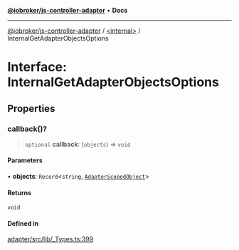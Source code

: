 [**@iobroker/js-controller-adapter**](../../README.md) • **Docs**

***

[@iobroker/js-controller-adapter](../../globals.md) / [\<internal\>](../README.md) / InternalGetAdapterObjectsOptions

# Interface: InternalGetAdapterObjectsOptions

## Properties

### callback()?

> `optional` **callback**: (`objects`) => `void`

#### Parameters

• **objects**: `Record`\<`string`, [`AdapterScopedObject`](../type-aliases/AdapterScopedObject.md)\>

#### Returns

`void`

#### Defined in

[adapter/src/lib/\_Types.ts:399](https://github.com/ioBroker/ioBroker.js-controller/blob/6e6387bb66b8177b201746ee5d7461396c3654ed/packages/adapter/src/lib/_Types.ts#L399)
